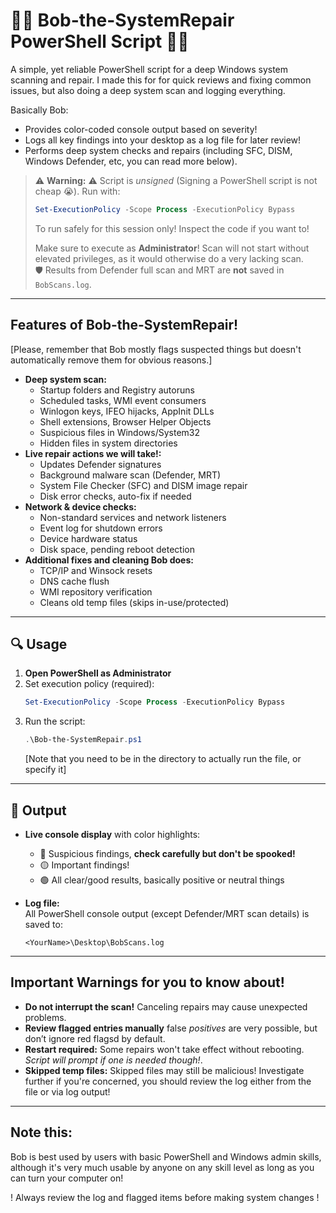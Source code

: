 👷‍♂️ Bob-the-SystemRepair PowerShell Script 👷‍♂️
====================


A simple, yet reliable PowerShell script for a deep Windows system scanning and repair. I made this for for quick reviews and fixing common issues, but also doing a deep system scan and logging everything. 

Basically Bob:
- Provides color-coded console output based on severity!
- Logs all key findings into your desktop as a log file for later review!
- Performs deep system checks and repairs (including SFC, DISM, Windows Defender, etc, you can read more below).


> ⚠️ **Warning:** ⚠️ 
> Script is *unsigned* (Signing a PowerShell script is not cheap 😭). Run with:  
>
> ```powershell
> Set-ExecutionPolicy -Scope Process -ExecutionPolicy Bypass
>```
> To run safely for this session only!
> Inspect the code if you want to!
> 
> Make sure to execute as **Administrator**! Scan will not start without elevated privileges, as it would otherwise do a very lacking scan.  
> 🛡️ Results from Defender full scan and MRT are **not** saved in `BobScans.log`.

***

## Features of Bob-the-SystemRepair!
 [Please, remember that Bob mostly flags suspected things but doesn't automatically remove them for obvious reasons.]
 
- **Deep system scan:**  
  - Startup folders and Registry autoruns  
  - Scheduled tasks, WMI event consumers  
  - Winlogon keys, IFEO hijacks, AppInit DLLs  
  - Shell extensions, Browser Helper Objects  
  - Suspicious files in Windows/System32  
  - Hidden files in system directories
- **Live repair actions we will take!:**  
  - Updates Defender signatures  
  - Background malware scan (Defender, MRT)  
  - System File Checker (SFC) and DISM image repair  
  - Disk error checks, auto-fix if needed
- **Network & device checks:**  
  - Non-standard services and network listeners  
  - Event log for shutdown errors  
  - Device hardware status  
  - Disk space, pending reboot detection
- **Additional fixes and cleaning Bob does:**  
  - TCP/IP and Winsock resets  
  - DNS cache flush  
  - WMI repository verification  
  - Cleans old temp files (skips in-use/protected)

***

## 🔍 Usage

1. **Open PowerShell as Administrator**
2. Set execution policy (required):  
   ```powershell
   Set-ExecutionPolicy -Scope Process -ExecutionPolicy Bypass
   ```
3. Run the script:  
   ```powershell
   .\Bob-the-SystemRepair.ps1
   ```
   [Note that you need to be in the directory to actually run the file, or specify it]
***

## 🚦 Output

- **Live console display** with color highlights:
  - 🔴 Suspicious findings, **check carefully but don't be spooked!**  
  - 🟡 Important findings!
  - 🟢 All clear/good results, basically positive or neutral things 

- **Log file:**  
  All PowerShell console output (except Defender/MRT scan details) is saved to:  
  ```
  <YourName>\Desktop\BobScans.log
  ```

***

## Important Warnings for you to know about!

- **Do not interrupt the scan!** Canceling repairs may cause unexpected problems.
- **Review flagged entries manually** false *positives* are very possible, but don’t ignore red flagsd by default.
- **Restart required:** Some repairs won't take effect without rebooting. *Script will prompt if one is needed though!*.
- **Skipped temp files:** Skipped files may still be malicious! Investigate further if you're concerned, you should review the log either from the file or via log output!
  

***

## Note this:
Bob is best used by users with basic PowerShell and Windows admin skills, although it's very much usable by anyone on any skill level as long as you can turn your computer on!

! Always review the log and flagged items before making system changes !
